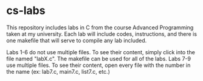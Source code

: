 # cs-labs

This repository includes labs in C from the course Advanced Programming taken at my university. Each lab will include codes, instructions, and there is one makefile that will serve to compile any lab included.

Labs 1-6 do not use multiple files. To see their content, simply click into the file named "labX.c".
The makefile can be used for all of the labs.
Labs 7-9 use multiple files. To see their content, open every file with the number in the name (ex: lab7.c, main7.c, list7.c, etc.)
